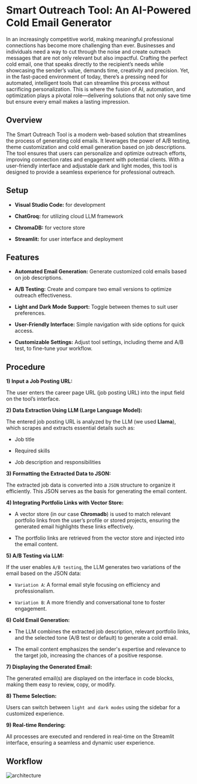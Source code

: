 # Smart Outreach Tool: An AI-Powered Cold Email Generator

In an increasingly competitive world, making meaningful professional connections has become more challenging than ever. Businesses and individuals need a way to cut through the noise and create outreach messages that are not only relevant but also impactful. Crafting the perfect cold email, one that speaks directly to the recipient’s needs while showcasing the sender’s value, demands time, creativity and precision. Yet, in the fast-paced environment of today, there’s a pressing need for automated, intelligent tools that can streamline this process without sacrificing personalization. This is where the fusion of AI, automation, and optimization plays a pivotal role—delivering solutions that not only save time but ensure every email makes a lasting impression.

## Overview

The Smart Outreach Tool is a modern web-based solution that streamlines the process of generating cold emails. It leverages the power of A/B testing, theme customization and cold email generation based on job descriptions. The tool ensures that users can personalize and optimize outreach efforts, improving connection rates and engagement with potential clients. With a user-friendly interface and adjustable dark and light modes, this tool is designed to provide a seamless experience for professional outreach.

## Setup

- **Visual Studio Code:** for development

- **ChatGroq:** for utilizing cloud LLM framework

- **ChromaDB:** for vectore store

- **Streamlit:** for user interface and deployment 

## Features

- **Automated Email Generation:** Generate customized cold emails based on job descriptions.

- **A/B Testing:** Create and compare two email versions to optimize outreach effectiveness.

- **Light and Dark Mode Support:** Toggle between themes to suit user preferences.

- **User-Friendly Interface:** Simple navigation with side options for quick access.

- **Customizable Settings:** Adjust tool settings, including theme and A/B test, to fine-tune your workflow.

## Procedure

**1) Input a Job Posting URL:**

The user enters the career page URL (job posting URL) into the input field on the tool’s interface.

**2) Data Extraction Using LLM (Large Language Model):**

The entered job posting URL is analyzed by the LLM (we used **Llama**), which scrapes and extracts essential details such as:

- Job title

- Required skills

- Job description and responsibilities

**3) Formatting the Extracted Data to JSON:**

The extracted job data is converted into a `JSON` structure to organize it efficiently. This JSON serves as the basis for generating the email content.

**4) Integrating Portfolio Links with Vector Store:**

- A vector store (in our case **Chromadb**) is used to match relevant portfolio links from the user’s profile or stored projects, ensuring the generated email highlights these links effectively.
  
- The portfolio links are retrieved from the vector store and injected into the email content.

**5) A/B Testing via LLM:**

If the user enables `A/B testing`, the LLM generates two variations of the email based on the JSON data:

- `Variation A`: A formal email style focusing on efficiency and professionalism.

- `Variation B`: A more friendly and conversational tone to foster engagement.

**6) Cold Email Generation:**

- The LLM combines the extracted job description, relevant portfolio links, and the selected tone (A/B test or default) to generate a cold email.

- The email content emphasizes the sender's expertise and relevance to the target job, increasing the chances of a positive response.

**7) Displaying the Generated Email:**

The generated email(s) are displayed on the interface in code blocks, making them easy to review, copy, or modify.

**8) Theme Selection:**

Users can switch between `light and dark modes` using the sidebar for a customized experience.

**9) Real-time Rendering:**

All processes are executed and rendered in real-time on the Streamlit interface, ensuring a seamless and dynamic user experience.

## Workflow

![architecture](https://github.com/user-attachments/assets/88e5fee6-381d-4d30-a535-243b27ebba10)


